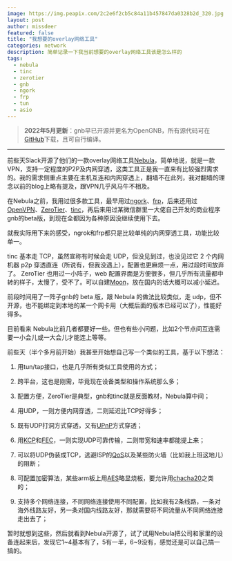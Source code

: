```yaml
---
image: https://img.peapix.com/2c2e6f2cb5c84a11b457847da0328b2d_320.jpg
layout: post
author: missdeer
featured: false
title: "我想要的overlay网络工具"
categories: network
description: 简单记录一下我当前想要的overlay网络工具该是怎么样的
tags: 
  - nebula
  - tinc
  - zerotier
  - gnb
  - ngork
  - frp
  - tun
  - asio
---
```


> **2022年5月更新**：gnb早已开源并更名为OpenGNB，所有源代码可在[GitHub](https://github.com/gnbdev/opengnb)下载，且可自行编译。

---
前些天Slack开源了他们的一款overlay网络工具[Nebula](https://github.com/slackhq/nebula)，简单地说，就是一款VPN，支持一定程度的P2P及内网穿透，这类工具正是我一直来有比较强烈需求的。我的需求侧重点主要在主机互连和内网穿透上，翻墙不在此列，我对翻墙的理念以前的blog上略有提及，跟VPN几乎风马牛不相及。

在Nebula之前，我用过很多款工具，最早用过[ngork](https://github.com/inconshreveable/ngrok)、[frp](https://github.com/fatedier/frp)，后来还用过[OpenVPN](https://openvpn.net/)、[ZeroTier](https://www.zerotier.com/)、[tinc](https://www.tinc-vpn.org/)，再后来用过某微信群里一大佬自己开发的商业程序gnb的beta版，到现在全都因为各种原因没继续使用下去。

就我实际用下来的感受，ngrok和frp都只是比较单纯的内网穿透工具，功能比较单一。

tinc 基本走 TCP，虽然宣称有时候会走 UDP，但没见到过，也没见过它 2 个内网机器 p2p 穿透直连（所说有，但我没遇上），配置也更麻烦一点，用过段时间放弃了。 
ZeroTier 也用过一小阵子，web 配置界面是方便很多，但几乎所有流量都中转的样子，太慢了，受不了。可以自建[Moon](https://www.zerotier.com/manual/#4_4)，放在国内的话大概可以减小延迟。

前段时间用了一阵子gnb的 beta 版，跟 Nebula 的做法比较类似，走 udp，但不开源，也不能绑定到本地的某一个网卡用（大概后面的版本已经可以了），性能好得多。

目前看来 Nebula比前几者都要好一些。但也有些小问题，比如2个节点间互连需要一小会儿或一大会儿才能连上等等。

前些天（半个多月前开始）我甚至开始想自己写一个类似的工具，基于以下想法：

1. 用tun/tap接口，也是几乎所有类似工具使用的方式；

2. 跨平台，这也是刚需，毕竟现在设备类型和操作系统那么多；

3. 配置方便，ZeroTier是典型，gnb和tinc就是反面教材，Nebula算中间；

4. 用UDP，一则方便内网穿透，二则延迟比TCP好得多；

5. 既有UDP打洞方式穿透，又有[UPnP](https://en.wikipedia.org/wiki/Universal_Plug_and_Play)方式穿透；

6. 用[KCP](https://github.com/skywind3000/kcp)和[FEC](https://en.wikipedia.org/wiki/Forward_error_correction)，一则实现UDP可靠传输，二则带宽和速率都能提上来；

7. 可以将UDP伪装成TCP，逃避ISP的[QoS](https://en.wikipedia.org/wiki/Quality_of_service)以及某些防火墙（比如我上班这地儿）的阻断；

8. 可配置加密算法，某些arm板上用[AES](https://en.wikipedia.org/wiki/Advanced_Encryption_Standard)略显烧板，要允许用[chacha20](https://en.wikipedia.org/wiki/Salsa20#ChaCha_variant)之类的；

9. 支持多个网络连接，不同网络连接使用不同配置，比如我有2条线路，一条对海外线路友好，另一条对国内线路友好，那就需要将不同流量从不同网络连接走出去了；

暂时就想到这些，然后就看到Nebula开源了，试了试用Nebula把公司和家里的设备连起来后，发现它1\~4基本有了，5有一半，6\~9没有，感觉还是可以自己搞一搞的。
